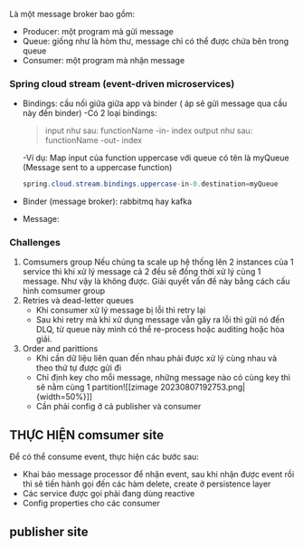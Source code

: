 Là một message broker bao gồm:
* Producer: một program mà gửi message
* Queue: giống như là hòm thư, message chỉ có thể được chứa bên trong queue 
* Consumer: một program mà nhận message

### Spring cloud stream (event-driven microservices)
* Bindings: cầu nối giữa giữa app và binder ( áp sẽ gửi message qua cầu này đến binder)
	-Có 2 loại bindings:
	 > input như sau: functionName -in- index
	 >    output như sau: functionName -out- index 
	
	\-Ví dụ: Map input của function uppercase với queue có tên là myQueue (Message sent to a uppercase function)
	```java
	spring.cloud.stream.bindings.uppercase-in-0.destination=myQueue
	```
	
* Binder (message broker): rabbitmq hay kafka
* Message: 
### Challenges
1. Comsumers group
	Nếu chúng ta scale up hệ thống lên 2 instances của 1 service thì khi xử lý message cả 2 đều sẽ đồng thời xử lý cùng 1 message. Như vậy là không được. 
	Giải quyết vấn đề này bằng cách cấu hình comsumer group
2. Retries và dead-letter queues
	- Khi consumer xử lý message bị lỗi thì retry lại
	- Sau khi retry mà khi xử dụng message vẫn gây ra lỗi thì gửi nó đến DLQ, từ queue này mình có thể re-process hoặc auditing hoặc hòa giải.
3. Order and parittions
	- Khi cần dữ liệu liên quan đến nhau phải được xử lý cùng nhau và theo thứ tự được gửi đi
	- Chỉ định key cho mỗi message, những message nào có cùng key thì sẽ nằm cùng 1 partition![[zimage 20230807192753.png|{width=50%}]]
	- Cần phải config ở cả publisher và consumer
## THỰC HIỆN comsumer site
Để có thể consume event, thực hiện các bước sau:
* Khai báo message processor để nhận event, sau khi nhận được event rồi thì sẽ tiến hành gọi đến các hàm delete, create ở persistence layer
* Các service được gọi phải đang dùng reactive
* Config properties cho các consumer
## publisher site
